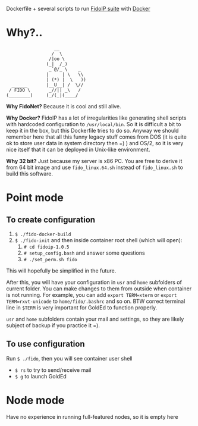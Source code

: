 Dockerfile + several scripts
to run [FidoIP suite](https://sourceforge.net/projects/fidoip/)
with [Docker](https://www.docker.com/)

# Why?..

                      __
                     /  \
                    /|oo \
                   (_|  /_)
                    _`@/_ \    _
                   |     | \   \\
                   | (*) |  \   )) 
      ______       |__U__| /  \//
     / FIDO \       _//|| _\   /
    (________)     (_/(_|(____/

**Why FidoNet?** Because it is cool and still alive.

**Why Docker?** FidoIP has a lot of irregularities like generating shell scripts
with hardcoded configuration to `/usr/local/bin`. So it is difficult a bit
to keep it in the box, but this Dockerfile tries to do so. Anyway we should
remember here that all this funny legacy stuff comes from DOS (it is quite ok
to store user data in system directory then =) ) and OS/2, so it is
very nice itself that it can be deployed in Unix-like environment.

**Why 32 bit?** Just because my server is x86 PC. You are free to derive it from 64 bit
image and use `fido_linux.64.sh` instead of `fido_linux.sh` to build this software.

# Point mode

## To create configuration

1. `$ ./fido-docker-build`
2. `$ ./fido-init` and then inside container root shell (which will open):
    1. `# cd fidoip-1.0.5`
    2. `# setup_config.bash` and answer some questions
    3. `# ./set_perm.sh fido`

This will hopefully be simplified in the future.

After this, you will have your configuration in `usr` and `home` subfolders of current folder.
You can make changes to them from outside when container is not running.
For example, you can add `export TERM=xterm` or `export TERM=rxvt-unicode`
to `home/fido/.bashrc` and so on. BTW correct terminal line in `$TERM` is very
important for GoldEd to function properly.

`usr` and `home` subfolders contain your mail and settings,
so they are likely subject of backup if you practice it =).

## To use configuration

Run `$ ./fido`, then you will see container user shell

* `$ rs` to try to send/receive mail
* `$ g` to launch GoldEd

# Node mode

Have no experience in running full-featured nodes, so it is empty here
